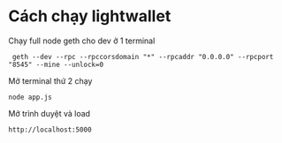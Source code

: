 # Cách chạy lightwallet

Chạy full node geth cho dev ở 1 terminal

```
 geth --dev --rpc --rpccorsdomain "*" --rpcaddr "0.0.0.0" --rpcport
"8545" --mine --unlock=0
```

Mở terminal thứ 2 chạy

```
node app.js
```

Mở trình duyệt và load 
```
http://localhost:5000
```
